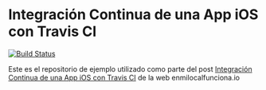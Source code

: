 # Integración Continua de una App iOS con Travis CI

[![Build Status](https://travis-ci.org/atSistemas/ios-travis-example.svg?branch=master)](https://travis-ci.org/atSistemas/ios-travis-example)

Este es el repositorio de ejemplo utilizado como parte del post [Integración Continua de una App iOS con Travis CI](http://enmilocalfunciona.io/integracion-continua-de-una-app-ios-con-travis-ci/) de la web enmilocalfunciona.io
